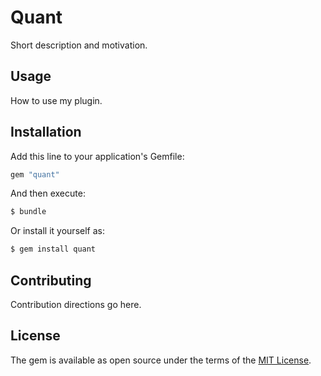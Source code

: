 # Quant
Short description and motivation.

## Usage
How to use my plugin.

## Installation
Add this line to your application's Gemfile:

```ruby
gem "quant"
```

And then execute:
```bash
$ bundle
```

Or install it yourself as:
```bash
$ gem install quant
```

## Contributing
Contribution directions go here.

## License
The gem is available as open source under the terms of the [MIT License](https://opensource.org/licenses/MIT).
